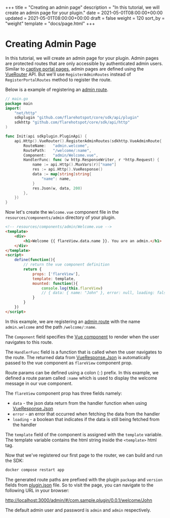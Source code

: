 +++
title = "Creating an admin page"
description = "In this tutorial, we will create an admin page for your plugin."
date = 2021-05-01T08:00:00+00:00
updated = 2021-05-01T08:00:00+00:00
draft = false
weight = 120
sort_by = "weight"
template = "docs/page.html"
+++

# Creating Admin Page

In this tutorial, we will create an admin page for your plugin.
Admin pages are protected routes that are only accessible by authenticated admin users.
Similar to [captive portal pages](../creating-portal-page), admin pages are defined using the [VueRouter](../api/vue-router/) API.
But we'll use `RegisterAdminRoutes` instead of `RegisterPortalRoutes` method to register the route.

Below is a example of registering an [admin route](../api/vue-router/#admin-route).

```go
// main.go
package main
import(
    "net/http"
    sdkplugin "github.com/flarehotspot/core/sdk/api/plugin"
    sdkhttp "github.com/flarehotspot/core/sdk/api/http"
)

func Init(api sdkplugin.PluginApi) {
	api.Http().VueRouter().RegisterAdminRoutes(sdkhttp.VueAdminRoute{
		RouteName:   "admin.welcome",
		RoutePath:   "/welcome/:name",
		Component:   "admin/Welcome.vue",
		HandlerFunc: func (w http.ResponseWriter, r *http.Request) {
		    name := api.Http().MuxVars(r)["name"]
            res := api.Http().VueResponse()
            data := map[string]string{
                "name": name,
            }
            res.Json(w, data, 200)
        },
	})
}
```

Now let's create the `Welcome.vue` component file in the `resources/components/admin` directory of your plugin.

```html
<!-- resources/components/admin/Welcome.vue -->
<template>
    <div>
        <h1>Welcome {{ flareView.data.name }}. You are an admin.</h1>
    </div>
</template>
<script>
    define(function(){
        // return the vue component definition
        return {
            props: ['flareView'],
            template: template,
            mounted: function(){
                console.log(this.flareView)
                // { data: { name: "John" }, error: null, loading: false }
            }
        }
    })
</script>
```

In this example, we are registering an [admin route](../api/vue-router/#admin-route) with the name `admin.welcome` and the path `/welcome/:name`.

The `Component` field specifies the [Vue component](https://v2.vuejs.org/v2/guide/components) to render when the user navigates to this route.

The `HandlerFunc` field is a function that is called when the user navigates to the route.
The returned data from [VueResponse.Json](../api/vue-response/#json) is automatically passed to the vue component as `flareView` component prop.

Route params can be defined using a colon (`:`) prefix. In this example, we defined a route param called `:name` which is used to display the welcome message in our vue component.

The `flareView` component prop has three fields namely:

- `data` - the json data return from the handler function when using [VueResponse.Json](../api/vue-response/#json)
- `error` - an error that occurred when fetching the data from the handler
- `loading` - a boolean that indicates if the data is still being fetched from the handler

The `template` field of the component is assigned with the `template` variable. The template variable contains the html string inside the `<template>` html tag.

Now that we've registered our first page to the router, we can build and run the SDK:

```bash
docker compose restart app
```

The generated route paths are prefixed with the plugin `package` and `version` fields from [plugin.json](../api/plugin-json) file.
So to visit the page, you can navigate to the following URL in your browser:

[http://localhost:3000/admin/#/com.sample.plugin/0.0.1/welcome/John](http://localhost:3000/admin/#com.sample.plugin/0.0.1/welcome/John)

The default admin user and password is `admin` and `admin` respectively.
